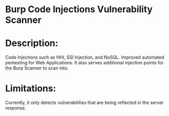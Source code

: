 # Burp Code Injections Vulnerability Scanner

# Description:
Code Injections such as HHI, SSI Injection, and NoSQL. Improved automated pentesting for Web Applications. It also serves additional injection points for the Burp Scanner to scan into.

# Limitations:
Currently, it only detects vulnerabilities that are being reflected in the server response.
